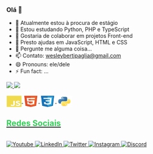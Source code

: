 ### Olá 👋

- 🔭 Atualmente estou à procura de estágio 
- 🌱 Estou estudando Python, PHP e TypeScript
- 👯 Gostaria de colaborar em projetos Front-end 
- 🤔 Presto ajudas em JavaScript, HTML e CSS
- 💬 Pergunte me alguma coisa...
- 📫 Contato: wesleybertipaglia@gmail.com
- 😄 Pronouns: ele/dele
- ⚡ Fun fact: ...

<div id="stats">
  <a href="https://github.com/wesleybertipaglia">
  <img height="180em" src="https://github-readme-stats.vercel.app/api?username=wesleybertipaglia&show_icons=true&theme=dark&include_all_commits=true&count_private=true"/>
  <img height="180em" src="https://github-readme-stats.vercel.app/api/top-langs/?username=wesleybertipaglia&layout=compact&langs_count=7&theme=dark"/>
</div>

<div id="languages" style="display: inline_block">
  <br>
  <img align="center" alt="Wesley-Js" height="30" width="40" src="https://raw.githubusercontent.com/devicons/devicon/master/icons/javascript/javascript-plain.svg">
  <img align="center" alt="Wesley-HTML" height="30" width="40" src="https://raw.githubusercontent.com/devicons/devicon/master/icons/html5/html5-original.svg">
  <img align="center" alt="Wesley-CSS" height="30" width="40" src="https://raw.githubusercontent.com/devicons/devicon/master/icons/css3/css3-original.svg">
  <img align="center" alt="Wesley-Python" height="30" width="40" src="https://raw.githubusercontent.com/devicons/devicon/master/icons/python/python-original.svg">
</div>

<div id="social">
  <h2 style="color:#34d058;">Redes Sociais</h2><br>
  <a href="https://www.youtube.com/channel/UCHy_HXdqB2woHjfeTxZjRqA" target="_blank"> 
    <img alt="Youtube" src="https://img.shields.io/badge/YouTube-FF0000?style=for-the-badge&logo=youtube&logoColor=white"/>
  </a>  
  <a href="https://www.linkedin.com/in/wesley-bertipaglia-095768148/" target="_blank"> 
    <img alt="Linkedln" src="https://img.shields.io/badge/LinkedIn-0077B5?style=for-the-badge&logo=linkedin&logoColor=white"/>
  </a> 
  <a href="twitter.com/wesleyberti_" target="_blank"> 
    <img alt="Twitter" src="https://img.shields.io/badge/Twitter-1DA1F2?style=for-the-badge&logo=twitter&logoColor=white"/>
  </a>
  <a href="www.instagram.com/wesleyberti_" target="_blank"> 
    <img alt="Instagram" src="https://img.shields.io/badge/Instagram-E4405F?style=for-the-badge&logo=instagram&logoColor=white"/>
  </a>
  <a href="https://discord.gg/ZffJBhH7" target="_blank"> 
    <img alt="Discord" src="https://img.shields.io/badge/Discord-7289DA?style=for-the-badge&logo=discord&logoColor=white"/>
  </a>  
</div>
